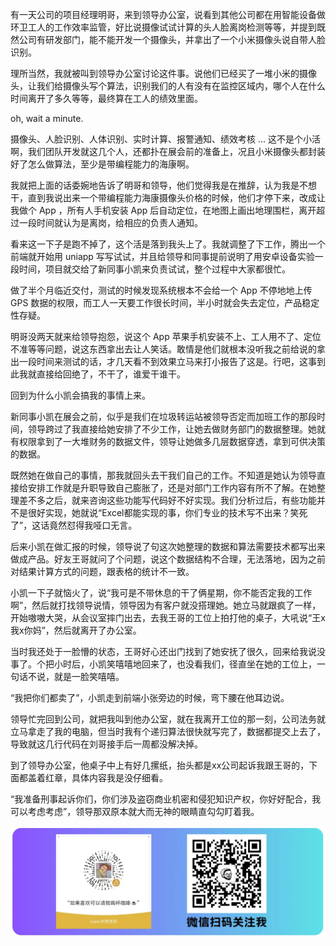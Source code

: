 
有一天公司的项目经理明哥，来到领导办公室，说看到其他公司都在用智能设备做环卫工人的工作效率监管，好比说摄像试试计算的头人脸离岗检测等等，并提到既然公司有研发部门，能不能开发一个摄像头，并拿出了一个小米摄像头说自带人脸识别。

理所当然，我就被叫到领导办公室讨论这件事。说他们已经买了一堆小米的摄像头，让我们给摄像头写个算法，识别我们的人有没有在监控区域内，哪个人在什么时间离开了多久等等，最终算在工人的绩效里面。

oh, wait a minute.

摄像头、人脸识别、人体识别、实时计算、报警通知、绩效考核 ... 这不是个小活啊，我们团队开发就这几个人，还都扑在展会前的准备上，况且小米摄像头都封装好了怎么做算法，至少是带编程能力的海康啊。

我就把上面的话委婉地告诉了明哥和领导，他们觉得我是在推辞，认为我是不想干，直到我说出来一个带编程能力海康摄像头价格的时候，他们才停下来，改成让我做个 App ，所有人手机安装 App 后自动定位，在地图上画出地理围栏，离开超过一段时间就认为是离岗，给相应的负责人通知。

看来这一下子是跑不掉了，这个活是落到我头上了。我就调整了下工作，腾出一个前端就开始用 uniapp 写写试试，并且给领导和同事提前说明了用安卓设备实验一段时间，项目就交给了新同事小凯来负责试试，整个过程中大家都很忙。

做了半个月临近交付，测试的时候发现系统根本不会给一个 App 不停地地上传 GPS 数据的权限，而工人一天要工作很长时间，半小时就会失去定位，产品稳定性存疑。

明哥没两天就来给领导抱怨，说这个 App 苹果手机安装不上、工人用不了、定位不准等等问题，说这东西拿出去让人笑话。敢情是他们就根本没听我之前给说的拿出一段时间来测试的话，才几天看不到效果立马来打小报告了这是。行吧，这事到此我就直接给回绝了，不干了，谁爱干谁干。

回到为什么小凯会搞我的事情上来。

新同事小凯在展会之前，似乎是我们在垃圾转运站被领导否定而加班工作的那段时间，领导跨过了我直接给她安排了不少工作，让她去做财务部门的数据整理。她就有权限拿到了一大堆财务的数据文件，领导让她做多几层数据穿透，拿到可供决策的数据。

既然她在做自己的事情，那我就回头去干我们自己的工作。不知道是她认为领导直接给安排工作就是升职导致自己膨胀了，还是对部门工作内容有所不了解。在她整理差不多之后，就来咨询这些功能写代码好不好实现。我们分析过后，有些功能并不是很好实现，她就说“Excel都能实现的事，你们专业的技术写不出来？笑死了”，这话竟然怼得我哑口无言。

后来小凯在做汇报的时候，领导说了句这次她整理的数据和算法需要技术都写出来做成产品。好友王哥就问了个问题，说这个数据结构不合理，无法落地，因为之前对结果计算方式的问题，跟表格的统计不一致。

小凯一下子就恼火了，说“我可是不带休息的干了俩星期，你不能否定我的工作啊”，然后就打找领导说情，领导因为有客户就没搭理她。她立马就跟疯了一样，开始嗷嗷大哭，从会议室摔门出去，去我王哥的工位上拍打他的桌子，大吼说“王x我x你妈”，然后就离开了办公室。

当时我还处于一脸懵的状态，王哥好心还出门找到了她安抚了很久，回来给我说没事了。个把小时后，小凯笑嘻嘻地回来了，也没看我们，径直坐在她的工位上，一句话不说，就是一脸笑嘻嘻。

“我把你们都卖了”，小凯走到前端小张旁边的时候，弯下腰在他耳边说。

领导忙完回到公司，就把我叫到他办公室，就在我离开工位的那一刻，公司法务就立马拿走了我的电脑，但当时我有个递归算法很快就写完了，数据都提交上去了，导致就这几行代码在刘哥接手后一周都没解决掉。

到了领导办公室，他桌子中上有好几摞纸，抬头都是xx公司起诉我跟王哥的，下面都盖着红章，具体内容我是没仔细看。

“我准备刑事起诉你们，你们涉及盗窃商业机密和侵犯知识产权，你好好配合，我可以考虑考虑”，领导那双原本就大而无神的眼睛直勾勾盯着我。

![pay qr](https://github.com/ivone-liu/picx-images-hosting/raw/master/20240924/footer.13lqqy2q1z.webp)